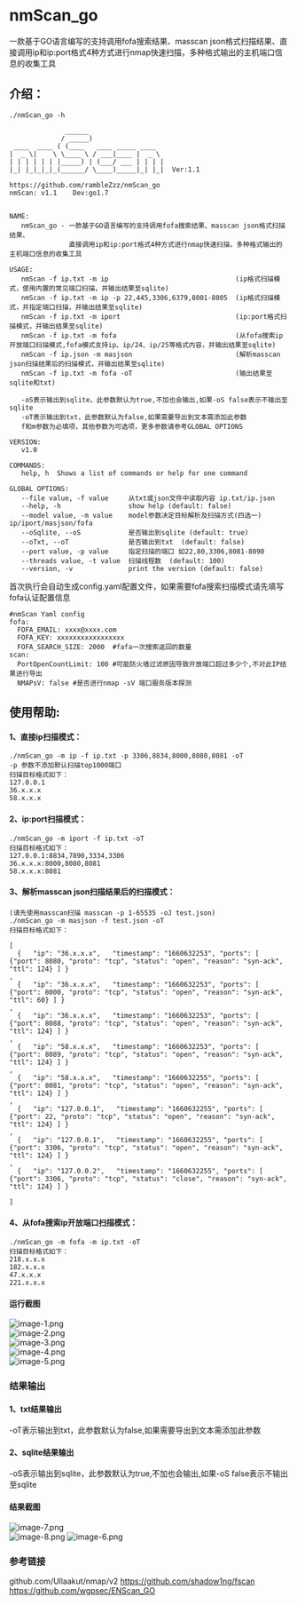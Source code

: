 # nmScan_go
一款基于GO语言编写的支持调用fofa搜索结果、masscan json格式扫描结果、直接调用ip和ip:port格式4种方式进行nmap快速扫描，多种格式输出的主机端口信息的收集工具

## 介绍：
```
./nmScan_go -h

              ______
             / _____)
 ____  ____ ( (____   ____ _____ ____
|  _ \|    \ \____ \ / ___|____ |  _ \
| | | | | | |_____) | (___/ ___ | | | |
|_| |_|_|_|_(______/ \____)_____|_| |_|  Ver:1.1

https://github.com/rambleZzz/nmScan_go
nmScan: v1.1	Dev:go1.7


NAME:
   nmScan_go - 一款基于GO语言编写的支持调用fofa搜索结果、masscan json格式扫描结果、
               直接调用ip和ip:port格式4种方式进行nmap快速扫描，多种格式输出的主机端口信息的收集工具

USAGE:
   nmScan -f ip.txt -m ip                                (ip格式扫描模式，使用内置的常见端口扫描，并输出结果至sqlite)
   nmScan -f ip.txt -m ip -p 22,445,3306,6379,8001-8005  (ip格式扫描模式，并指定端口扫描，并输出结果至sqlite)
   nmScan -f ip.txt -m iport                             (ip:port格式扫描模式，并输出结果至sqlite)
   nmScan -f ip.txt -m fofa                              (从fofa搜索ip开放端口扫描模式,fofa模式支持ip、ip/24、ip/25等格式内容，并输出结果至sqlite)
   nmScan -f ip.json -m masjson                          (解析masscan json扫描结果后的扫描模式，并输出结果至sqlite)
   nmScan -f ip.txt -m fofa -oT                          (输出结果至sqlite和txt)

   -oS表示输出到sqlite，此参数默认为true,不加也会输出,如果-oS false表示不输出至sqlite
   -oT表示输出到txt，此参数默认为false,如果需要导出到文本需添加此参数
   f和m参数为必填项，其他参数为可选项，更多参数请参考GLOBAL OPTIONS

VERSION:
   v1.0

COMMANDS:
   help, h  Shows a list of commands or help for one command

GLOBAL OPTIONS:
   --file value, -f value     从txt或json文件中读取内容 ip.txt/ip.json
   --help, -h                 show help (default: false)
   --model value, -m value    model参数决定目标解析及扫描方式(四选一) ip/iport/masjson/fofa
   --oSqlite, --oS            是否输出到sqlite (default: true)
   --oTxt, --oT               是否输出到txt  (default: false)
   --port value, -p value     指定扫描的端口 如22,80,3306,8081-8090
   --threads value, -t value  扫描线程数  (default: 100)
   --version, -v              print the version (default: false)

```  
首次执行会自动生成config.yaml配置文件，如果需要fofa搜索扫描模式请先填写fofa认证配置信息

```
#nmScan Yaml config
fofa:
  FOFA_EMAIL: xxxx@xxxx.com
  FOFA_KEY: xxxxxxxxxxxxxxxxx
  FOFA_SEARCH_SIZE: 2000  #fafa一次搜索返回的数量
scan:
  PortOpenCountLimit: 100 #可能防火墙过滤原因导致开放端口超过多少个,不对此IP结果进行导出
  NMAPsV: false #是否进行nmap -sV 端口服务版本探测
 ``` 

## 使用帮助:
#### 1、直接ip扫描模式：  
```
./nmScan_go -m ip -f ip.txt -p 3306,8834,8000,8080,8081 -oT
-p 参数不添加默认扫描top1000端口  
扫描目标格式如下：  
127.0.0.1  
36.x.x.x  
58.x.x.x
```
#### 2、ip:port扫描模式：
````
./nmScan_go -m iport -f ip.txt -oT
扫描目标格式如下：
127.0.0.1:8834,7890,3334,3306
36.x.x.x:8000,8080,8081
58.x.x.x:8081
````
#### 3、解析masscan json扫描结果后的扫描模式：
```
(请先使用masscan扫描 masscan -p 1-65535 -oJ test.json)
./nmScan_go -m masjson -f test.json -oT
扫描目标格式如下：

[
  {   "ip": "36.x.x.x",   "timestamp": "1660632253", "ports": [ {"port": 8080, "proto": "tcp", "status": "open", "reason": "syn-ack", "ttl": 124} ] }
,
  {   "ip": "36.x.x.x",   "timestamp": "1660632253", "ports": [ {"port": 8000, "proto": "tcp", "status": "open", "reason": "syn-ack", "ttl": 60} ] }
,
  {   "ip": "36.x.x.x",   "timestamp": "1660632253", "ports": [ {"port": 8088, "proto": "tcp", "status": "open", "reason": "syn-ack", "ttl": 124} ] }
,
  {   "ip": "58.x.x.x",   "timestamp": "1660632253", "ports": [ {"port": 8089, "proto": "tcp", "status": "open", "reason": "syn-ack", "ttl": 124} ] }
,
  {   "ip": "58.x.x.x",   "timestamp": "1660632255", "ports": [ {"port": 8081, "proto": "tcp", "status": "open", "reason": "syn-ack", "ttl": 124} ] }
,
  {   "ip": "127.0.0.1",   "timestamp": "1660632255", "ports": [ {"port": 22, "proto": "tcp", "status": "open", "reason": "syn-ack", "ttl": 124} ] }
,
  {   "ip": "127.0.0.1",   "timestamp": "1660632255", "ports": [ {"port": 3306, "proto": "tcp", "status": "open", "reason": "syn-ack", "ttl": 124} ] }
,
  {   "ip": "127.0.0.2",   "timestamp": "1660632255", "ports": [ {"port": 3306, "proto": "tcp", "status": "close", "reason": "syn-ack", "ttl": 124} ] }

]
```
#### 4、从fofa搜索ip开放端口扫描模式：
````
./nmScan_go -m fofa -m ip.txt -oT
扫描目标格式如下：
218.x.x.x
182.x.x.x
47.x.x.x
221.x.x.x
````
#### 运行截图
![image-1.png](https://github.com/rambleZzz/nmScan_go/blob/main/README/image-1.png)  
![image-2.png](https://github.com/rambleZzz/nmScan_go/blob/main/README/image-2.png)   
![image-3.png](https://github.com/rambleZzz/nmScan_go/blob/main/README/image-3.png)  
![image-4.png](https://github.com/rambleZzz/nmScan_go/blob/main/README/image-4.png)  
![image-5.png](https://github.com/rambleZzz/nmScan_go/blob/main/README/image-5.png)    
### 结果输出
#### 1、txt结果输出
-oT表示输出到txt，此参数默认为false,如果需要导出到文本需添加此参数
#### 2、sqlite结果输出
 -oS表示输出到sqlite，此参数默认为true,不加也会输出,如果-oS false表示不输出至sqlite
#### 结果截图
![image-7.png](https://github.com/rambleZzz/nmScan_go/blob/main/README/image-7.png)   
![image-8.png](https://github.com/rambleZzz/nmScan_go/blob/main/README/image-8.png) 
![image-6.png](https://github.com/rambleZzz/nmScan_go/blob/main/README/image-6.png)

### 参考链接 
github.com/Ullaakut/nmap/v2
https://github.com/shadow1ng/fscan  
https://github.com/wgpsec/ENScan_GO

